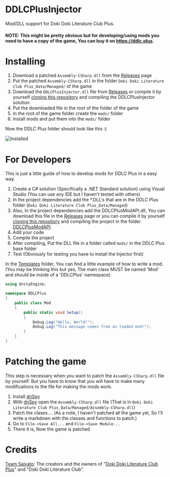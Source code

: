 # DDLCPlusInjector
Mod/DLL support for Doki Doki Literature Club Plus.

#### NOTE: This might be pretty obvious but for developing/using mods you need to have a copy of the game, You can buy it on https://ddlc.plus.

# Installing
1. Download a patched ```Assembly-CSharp.dll``` from the [Releases](https://github.com/ElCosmoXD/DDLCPlusInjector/releases) page
2. Put the patched ```Assembly-CSharp.dll``` in the folder ```Doki Doki Literature Club Plus_Data/Managed/``` of the game
3. Download the ```DDLCPlusInjector.dll``` file from [Releases](https://github.com/ElCosmoXD/DDLCPlusInjector/releases) or compile it by yourself [cloning this repository](https://github.com/ElCosmoXD/DDLCPlusInjector/archive/refs/heads/main.zip) and compiling the DDLCPlusInjector solution
4. Put the downloaded file in the root of the folder of the game
5. In the root of the game folder create the ```mods/``` folder
6. Install mods and put them into the ```mods/``` folder

Now the DDLC Plus folder should look like this :)

![Installed](https://user-images.githubusercontent.com/37759352/184675275-f85e90f2-1bd6-4898-a4db-5fd0d322ef79.png)

# For Developers
This is just a little guide of how to develop mods for DDLC Plus in a easy way.

1. Create a C# solution (Specifically a .NET Standard solution) using Visual Studio (You can use any IDE but I haven't tested with others)
2. In the project dependencies add the *.DLL's that are in the DDLC Plus folder (```Doki Doki Literature Club Plus_Data/Managed```)
3. Also, In the project dependencies add the DDLCPlusModAPI.dll, You can download this file in the [Releases](https://github.com/ElCosmoXD/DDLCPlusInjector/releases) page or you can compile it by yourself [cloning this repository](https://github.com/ElCosmoXD/DDLCPlusInjector/archive/refs/heads/main.zip) and compiling the project in the folder [DDLCPlusModAPI](https://github.com/ElCosmoXD/DDLCPlusInjector/tree/main/DDLCPlusModAPI).
4. Add your code
5. Compile the project
6. After compiling, Put the DLL file in a folder called ```mods/``` in the DDLC Plus base folder
7. Test (Obviously for testing you have to install the Injector first)

In the [Templates](https://github.com/ElCosmoXD/DDLCPlusInjector/tree/main/Template) folder, You can find a little example of how to write a mod. (You may be thinking this but yes, The main class MUST be named 'Mod' and should be inside of a 'DDLCPlus' namespace).
``` C#
using UnityEngine;

namespace DDLCPlus
{
    public class Mod
    {
        public static void Setup()
        {
            Debug.Log("Hello, World!");
            Debug.Log("This message comes from an loaded mod!");
        }
    }
}
```

# Patching the game
This step is necessary when you want to patch the ```Assembly-CSharp.dll``` file by yourself. But you have to know that you will have to make many modifications to the file for making the mods work.

1. Install [dnSpy](https://github.com/dnSpy/dnSpy/releases)
2. With [dnSpy](https://github.com/dnSpy/dnSpy/releases) open the ```Assembly-CSharp.dll``` file (That is in ```Doki Doki Literature Club Plus_Data/Managed/Assembly-CSharp.dll```)
3. Patch the clases.... (As a note, I haven't patched all the game yet, So I'll write a markdown with the classes and functions to patch.)
4. Go to ```File->Save All...``` and ```File->Save Module...```
5. There it is, Now the game is patched

# Credits

[Team Salvato](https://teamsalvato.com/): The creators and the owners of "[Doki Doki Literature Club Plus](https://ddlc.plus/)" and "Doki Doki Literature Club".
